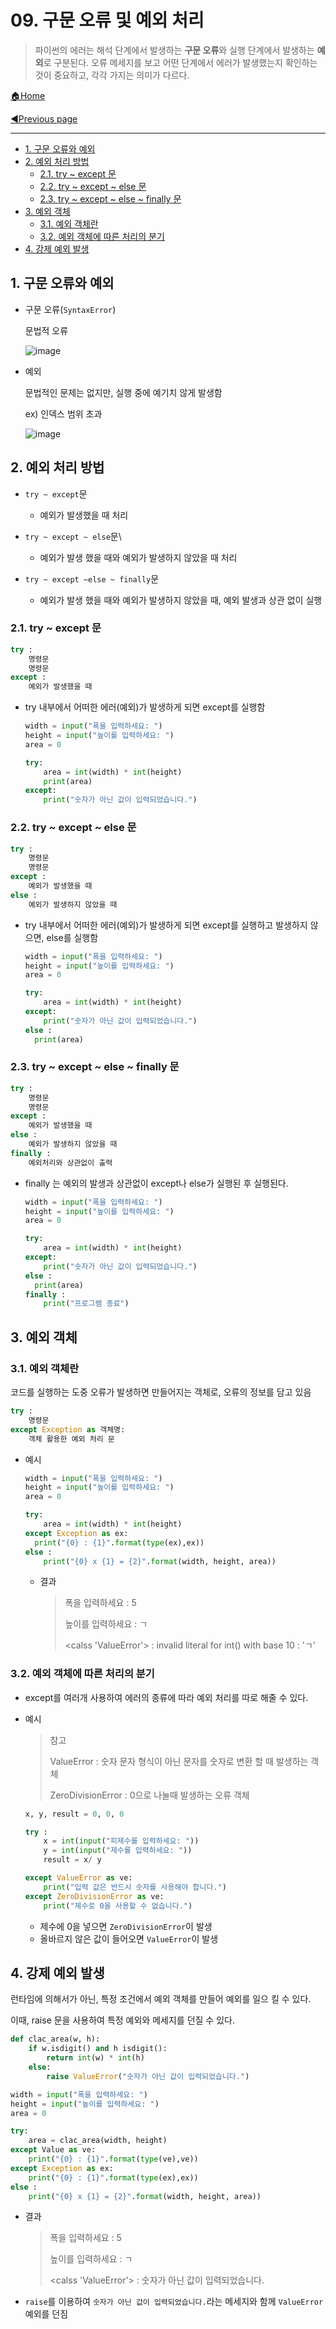 # 09. 구문 오류 및 예외 처리

> 파이썬의 에러는 해석 단계에서 발생하는 **구문 오류**와 실행 단계에서 발생하는 **예외**로 구분된다. 오류 메세지를 보고 어떤 단계에서 에러가 발생했는지 확인하는 것이 중요하고, 각각 가지는 의미가 다르다.

[🏠Home](https://github.com/batboy118/Study_Note)

[◀Previous page ](./)

---

<!-- TOC -->

- [1. 구문 오류와 예외](#1-구문-오류와-예외)
- [2. 예외 처리 방법](#2-예외-처리-방법)
	- [2.1. try ~ except 문](#21-try--except-문)
	- [2.2. try ~ except ~ else 문](#22-try--except--else-문)
	- [2.3. try ~ except ~ else ~ finally 문](#23-try--except--else--finally-문)
- [3. 예외 객체](#3-예외-객체)
	- [3.1. 예외 객체란](#31-예외-객체란)
	- [3.2. 예외 객체에 따른 처리의 분기](#32-예외-객체에-따른-처리의-분기)
- [4. 강제 예외 발생](#4-강제-예외-발생)

<!-- /TOC -->

## 1. 구문 오류와 예외

- 구문 오류(`SyntaxError`)

  문법적 오류

  ![image](https://user-images.githubusercontent.com/53181778/77884897-7ccfc800-7255-11ea-96d0-f9f3f0988146.png)

- 예외

  문법적인 문제는 없지만, 실행 중에 예기치 않게 발생함

  ex) 인덱스 범위 초과

  ![image](https://user-images.githubusercontent.com/53181778/77884969-a852b280-7255-11ea-9016-e8b58745603f.png)

## 2. 예외 처리 방법

- `try ~ except`문
  - 예외가 발생했을 때 처리
- `try ~ except ~ else`문\
  - 예외가 발생 했을 때와 예외가 발생하지 않았을 때 처리

- `try ~ except ~else ~ finally`문
  - 예외가 발생 했을 때와 예외가 발생하지 않았을 때, 예외 발생과 상관 없이 실행

### 2.1. try ~ except 문

```python
try :
    명령문
    명령문
except :
	예외가 발생했을 때
```

- try 내부에서 어떠한 에러(예외)가 발생하게 되면 except를 실행함

  ```python
  width = input("폭을 입력하세요: ")
  height = input("높이를 입력하세요: ")
  area = 0

  try:
      area = int(width) * int(height)
      print(area)
  except:
      print("숫자가 아닌 값이 입력되었습니다.")
  ```

### 2.2. try ~ except ~ else 문

```python
try :
    명령문
    명령문
except :
	예외가 발생했을 때
else :
	예외가 발생하지 않았을 때
```

- try 내부에서 어떠한 에러(예외)가 발생하게 되면 except를 실행하고 발생하지 않으면, else를 실행함

  ```python
  width = input("폭을 입력하세요: ")
  height = input("높이를 입력하세요: ")
  area = 0

  try:
      area = int(width) * int(height)
  except:
      print("숫자가 아닌 값이 입력되었습니다.")
  else :
  	print(area)
  ```

### 2.3. try ~ except ~ else ~ finally 문

```python
try :
    명령문
    명령문
except :
	예외가 발생했을 때
else :
	예외가 발생하지 않았을 때
finally :
    예외처리와 상관없이 출력
```

- finally 는 예외의 발생과 상관없이 except나 else가 실행된 후 실행된다.

  ```python
  width = input("폭을 입력하세요: ")
  height = input("높이를 입력하세요: ")
  area = 0

  try:
      area = int(width) * int(height)
  except:
      print("숫자가 아닌 값이 입력되었습니다.")
  else :
  	print(area)
  finally :
      print("프로그램 종료")
  ```

## 3. 예외 객체

### 3.1. 예외 객체란

코드를 실행하는 도중 오류가 발생하면 만들어지는 객체로, 오류의 정보를 담고 있음

```python
try :
	명령문
except Exception as 객체명:
    객체 활용한 예외 처리 문
```

- 예시

  ```python
  width = input("폭을 입력하세요: ")
  height = input("높이를 입력하세요: ")
  area = 0

  try:
      area = int(width) * int(height)
  except Exception as ex:
  	print("{0} : {1}".format(type(ex),ex))
  else :
      print("{0} x {1} = {2}".format(width, height, area))
  ```

  - 결과

    > 폭을 입력하세요 : 5
    >
    > 높이를 입력하세요 : ㄱ
    >
    > <calss 'ValueError'> : invalid literal for int() with base 10 : 'ㄱ'

### 3.2. 예외 객체에 따른 처리의 분기

- except를 여러개 사용하여 에러의 종류에 따라 예외 처리를 따로 해줄 수 있다.

- 예시

  >참고
  >
  >ValueError : 숫자 문자 형식이 아닌 문자를 숫자로 변환 할 때 발생하는 객체
  >
  >ZeroDivisionError : 0으로 나눌때 발생하는 오류 객체

  ```python
  x, y, result = 0, 0, 0

  try :
      x = int(input("피제수를 입력하세요: "))
      y = int(input("제수를 입력하세요: "))
      result = x/ y

  except ValueError as ve:
      print("입력 값은 반드시 숫자를 사용해야 합니다.")
  except ZeroDivisionError as ve:
      print("제수로 0을 사용할 수 없습니다.")
  ```

  - 제수에 0을 넣으면 `ZeroDivisionError`이 발생
  - 올바르지 않은 값이 들어오면 `ValueError`이 발생

## 4. 강제 예외 발생

런타임에 의해서가 아닌, 특정 조건에서 예외 객체를 만들어 예외를 일으 킬 수 있다.

이때, raise 문을 사용하여 특정 예외와 메세지를 던질 수 있다.

```python
def clac_area(w, h):
	if w.isdigit() and h isdigit():
		return int(w) * int(h)
    else:
        raise ValueError("숫자가 아닌 값이 입력되었습니다.")

width = input("폭을 입력하세요: ")
height = input("높이를 입력하세요: ")
area = 0

try:
    area = clac_area(width, height)
except Value as ve:
	print("{0} : {1}".format(type(ve),ve))
except Exception as ex:
	print("{0} : {1}".format(type(ex),ex))
else :
    print("{0} x {1} = {2}".format(width, height, area))
```

- 결과

  >폭을 입력하세요 : 5
  >
  >높이를 입력하세요 : ㄱ
  >
  ><calss 'ValueError'> : 숫자가 아닌 값이 입력되었습니다.

- `raise`를 이용하여 `숫자가 아닌 값이 입력되었습니다.`라는 메세지와 함께 `ValueError` 예외를 던짐
